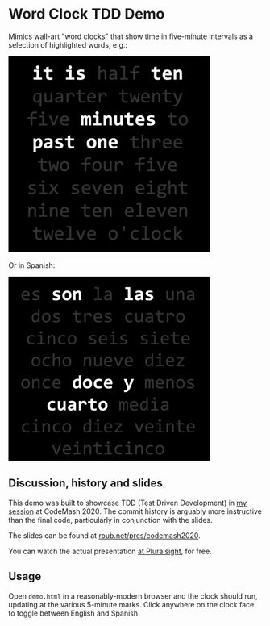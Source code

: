 # Word Clock TDD Demo

Mimics wall-art "word clocks" that show time in five-minute intervals as a selection of highlighted words, e.g.:

![english word clock][english]

Or in Spanish:

![spanish word clock][spanish]

## Discussion, history and slides

This demo was built to showcase TDD (Test Driven Development) in [my session][sesh] at CodeMash 2020. The commit history is arguably
more instructive than the final code, particularly in conjunction with the slides.

The slides can be found at [roub.net/pres/codemash2020][slides].

You can watch the actual presentation [at Pluralsight][vid], for free.

## Usage

Open `demo.html` in a reasonably-modern  browser  and the clock should run, updating at the various 5-minute marks. Click anywhere on the clock face to toggle between English and Spanish

[english]: images/english.png
[spanish]: images/spanish.png
[sesh]: https://www.codemash.org/session-details/?id=145401
[slides]: http://roub.net/pres/codemash2020/
[vid]: https://app.pluralsight.com/library/courses/codemash-session-87
